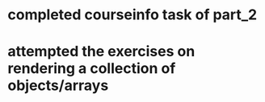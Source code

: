 # completed courseinfo task of part_2
# attempted the exercises on rendering a collection of objects/arrays